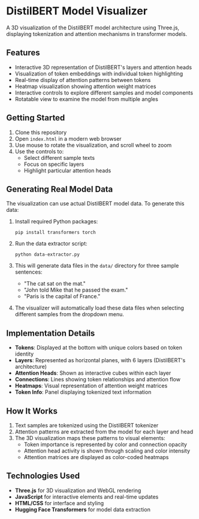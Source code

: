 # DistilBERT Model Visualizer

A 3D visualization of the DistilBERT model architecture using Three.js, displaying tokenization and attention mechanisms in transformer models.

## Features

- Interactive 3D representation of DistilBERT's layers and attention heads
- Visualization of token embeddings with individual token highlighting
- Real-time display of attention patterns between tokens
- Heatmap visualization showing attention weight matrices
- Interactive controls to explore different samples and model components
- Rotatable view to examine the model from multiple angles

## Getting Started

1. Clone this repository
2. Open `index.html` in a modern web browser
3. Use mouse to rotate the visualization, and scroll wheel to zoom
4. Use the controls to:
   - Select different sample texts
   - Focus on specific layers
   - Highlight particular attention heads

## Generating Real Model Data

The visualization can use actual DistilBERT model data. To generate this data:

1. Install required Python packages:
   ```
   pip install transformers torch
   ```

2. Run the data extractor script:
   ```
   python data-extractor.py
   ```

3. This will generate data files in the `data/` directory for three sample sentences:
   - "The cat sat on the mat."
   - "John told Mike that he passed the exam."
   - "Paris is the capital of France."

4. The visualizer will automatically load these data files when selecting different samples from the dropdown menu.

## Implementation Details

- **Tokens**: Displayed at the bottom with unique colors based on token identity
- **Layers**: Represented as horizontal planes, with 6 layers (DistilBERT's architecture)
- **Attention Heads**: Shown as interactive cubes within each layer
- **Connections**: Lines showing token relationships and attention flow
- **Heatmaps**: Visual representation of attention weight matrices
- **Token Info**: Panel displaying tokenized text information

## How It Works

1. Text samples are tokenized using the DistilBERT tokenizer
2. Attention patterns are extracted from the model for each layer and head
3. The 3D visualization maps these patterns to visual elements:
   - Token importance is represented by color and connection opacity
   - Attention head activity is shown through scaling and color intensity
   - Attention matrices are displayed as color-coded heatmaps

## Technologies Used

- **Three.js** for 3D visualization and WebGL rendering
- **JavaScript** for interactive elements and real-time updates
- **HTML/CSS** for interface and styling
- **Hugging Face Transformers** for model data extraction
